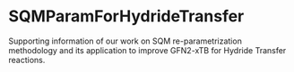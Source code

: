 # SQMParamForHydrideTransfer
Supporting information of our work on SQM re-parametrization methodology and its application to improve GFN2-xTB for Hydride Transfer reactions.
